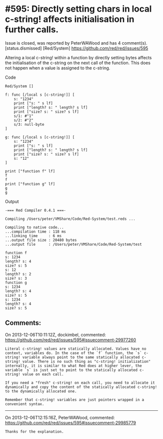 
#595: Directly setting chars in local c-string! affects initialisation in further calls.
================================================================================
Issue is closed, was reported by PeterWAWood and has 4 comment(s).
[status.dismissed] [Red/System]
<https://github.com/red/red/issues/595>

Altering a local c-string! within a function by directly setting bytes affects the initialisation of the c-string on the next call of the function. This does not happen when a value is assigned to the c-string.

Code

```
Red/System []

f: func [/local s [c-string!]] [
    s: "1234"
    print ["s: " s lf]
    print ["length? s: " length? s lf]
    print ["size? s: " size? s lf]
    s/1: #"1"
    s/2: #"2"
    s/3: null-byte
]

g: func [/local s [c-string!]] [
    s: "1234"
    print ["s: " s lf]
    print ["length? s: " length? s lf]
    print ["size? s: " size? s lf]
    s: "12"
]

print ["function f" lf]
f
f
print ["function g" lf]
g
g
```

Output

```
-=== Red Compiler 0.4.1 ===- 

Compiling /Users/peter/VMShare/Code/Red-System/test.reds ...

Compiling to native code...
...compilation time : 118 ms
...linking time     : 6 ms
...output file size : 20480 bytes
...output file      : /Users/peter/VMShare/Code/Red-System/test

function f
s: 1234
length? s: 4
size? s: 5
s: 12
length? s: 2
size? s: 3
function g
s: 1234
length? s: 4
size? s: 5
s: 1234
length? s: 4
size? s: 5
```



Comments:
--------------------------------------------------------------------------------

On 2013-12-06T10:11:12Z, dockimbel, commented:
<https://github.com/red/red/issues/595#issuecomment-29977260>

    Literal c-string! values are statically allocated. Values have no context, variables do. In the case of the `f` function, the `s` c-string! variable always point to the same statically allocated c-string! value. There is no such thing as "c-string! initialization" internally, it is similar to what Red does at higher lever, the variable `s` is just set to point to the statically allocated c-string! value on each call. 
    
    If you need a "fresh" c-string! on each call, you need to allocate it dynamically and copy the content of the statically allocated c-string! to the dynamically allocated one.
    
    Remember that c-string! variables are just pointers wrapped in a convenient syntax.

--------------------------------------------------------------------------------

On 2013-12-06T12:15:16Z, PeterWAWood, commented:
<https://github.com/red/red/issues/595#issuecomment-29985779>

    Thanks for the explanation.

